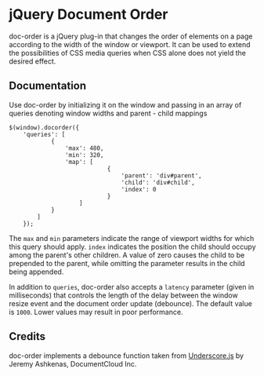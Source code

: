 jQuery Document Order
=====================

doc-order is a jQuery plug-in that changes the order of elements on a page according to
the width of the window or viewport. It can be used to extend the possibilities of 
CSS media queries when CSS alone does not yield the desired effect.

Documentation
-------------

Use doc-order by initializing it on the window and passing in an array of queries denoting window widths and parent - child mappings

	$(window).docorder({
		'queries': [
				{
					'max': 480,
					'min': 320,
					'map': [
								{
									'parent': 'div#parent',
									'child': 'div#child',
									'index': 0
								}
						]
				}
			]
		});
		
The <code>max</code> and <code>min</code> parameters indicate the range of viewport widths
for which this query should apply. <code>index</code> indicates the position the
child should occupy among the parent's other children. A value of zero causes the child
to be prepended to the parent, while omitting the parameter results in the child being appended.

In addition to <code>queries</code>, doc-order also accepts a <code>latency</code> parameter (given in milliseconds) 
that controls the length of the delay between the window resize event and the document order
update (debounce). The default value is <code>1000</code>. Lower values may
result in poor performance.

Credits
-------

doc-order implements a debounce function taken from [Underscore.js](http://underscorejs.org) by Jeremy Ashkenas, DocumentCloud Inc.